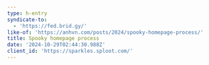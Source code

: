 ```yaml
---
type: h-entry
syndicate-to:
  - 'https://fed.brid.gy/'
like-of: 'https://anhvn.com/posts/2024/spooky-homepage-process/'
title: Spooky homepage process
date: '2024-10-29T02:44:30.988Z'
client_id: 'https://sparkles.sploot.com/'
---
```


